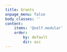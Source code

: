 ```yaml
---
title: Grants
onpage_menu: false
body_classes: ''
content:
    items: '@self.modular'
    order:
        by: default
        dir: asc
---
```


